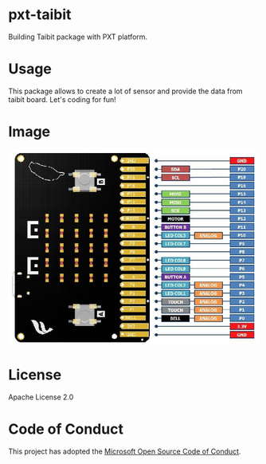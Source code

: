 # pxt-taibit
Building Taibit package with PXT platform.
# Usage
This package allows to create a lot of sensor and provide the data from taibit board. Let's coding for fun!
# Image
![Taibit pinout](/taibit_pinout.jpg)
# License
Apache License 2.0
# Code of Conduct
This project has adopted the [Microsoft Open Source Code of Conduct](https://opensource.microsoft.com/codeofconduct/).
